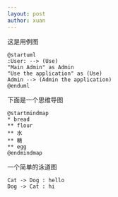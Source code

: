 ```yaml
---
layout: post
author: xuan
---
```

这是用例图
```plantuml
@startuml
:User: --> (Use)
"Main Admin" as Admin
"Use the application" as (Use)
Admin --> (Admin the application)
@enduml
```
下面是一个思维导图
```plantuml
@startmindmap
* bread
** flour
** 水
** 糖
** egg
@endmindmap
```

一个简单的泳道图
```plantuml
Cat -> Dog : hello
Dog -> Cat : hi
```